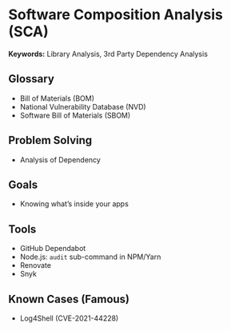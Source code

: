 # Software Composition Analysis (SCA)

<!--
https://github.com/guacsec/guac
-->

**Keywords:** Library Analysis, 3rd Party Dependency Analysis

## Glossary

- Bill of Materials (BOM)
- National Vulnerability Database (NVD)
- Software Bill of Materials (SBOM)

## Problem Solving

- Analysis of Dependency

## Goals

- Knowing what’s inside your apps

## Tools

- GitHub Dependabot
- Node.js: `audit` sub-command in NPM/Yarn
- Renovate
- Snyk

## Known Cases (Famous)

- Log4Shell (CVE-2021-44228)
